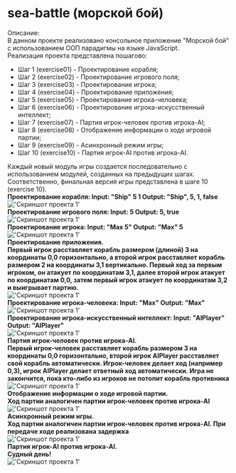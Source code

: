 # sea-battle (морской бой)
Описание:<br />
В данном проекте реализовано консольное приложение "Морской бой" с использованием ООП парадигмы на языке JavaScript.<br />
Реализация проекта представлена пошагово:<br />
  - Шаг 1 (exercise01) - Проектирование корабля;<br />
  - Шаг 2 (exercise02) - Проектирование игрового поля;<br />
  - Шаг 3 (exercise03) - Проектирование игрока;<br />
  - Шаг 4 (exercise04) - Проектирование приложения;<br />
  - Шаг 5 (exercise05) - Проектирование игрока-человека;<br />
  - Шаг 6 (exercise06) - Проектирование игрока-искусственный интеллект;<br />
  - Шаг 7 (exercise07) - Партия игрок-человек против игрока-AI;<br />
  - Шаг 8 (exercise08) - Отображение информации о ходе игровой партии;<br />
  - Шаг 9 (exercise09) - Асинхронный режим игры;<br />
  - Шаг 10 (exercise10) - Партия игрок-AI против игрока-AI.<br />

Каждый новый модуль игры создается последовательно с использованием модулей, созданных на предыдущих шагах.<br />
Соответственно, финальная версия игры представлена в шаге 10 (exercise 10).<br />
**Проектирование корабля:   Input: "Ship" 5 1   Output: "Ship", 5, 1, false**<br />
!['Скриншот проекта 1'](img/screenshot01.PNG)<br />
**Проектирование игрового поля:   Input: 5   Output: 5, true**<br />
!['Скриншот проекта 1'](img/screenshot02.PNG)<br />
**Проектирование игрока:   Input: "Max 5"   Output: "Max" 5**<br />
!['Скриншот проекта 1'](img/screenshot03.PNG)<br />
**Проектирование приложения.**<br />
**Первый игрок расставляет корабль размером (длиной) 3 на координаты 0,0 горизонтально, а второй игрок расставляет корабль размером 2 на координаты 3,1 вертикально. Первый ход за первым игроком, он атакует по координатам 3,1, далее второй игрок атакует по координатам 0,0, затем первый игрок атакует по координатам 3,2 и выигрывает партию.**<br />
!['Скриншот проекта 1'](img/screenshot04.PNG)<br />
**Проектирование игрока-человека:   Input: "Max"   Output: "Max"**<br />
!['Скриншот проекта 1'](img/screenshot05.PNG)<br />
**Проектирование игрока-искусственный интеллект:   Input: "AIPlayer"   Output: "AIPlayer"**<br />
!['Скриншот проекта 1'](img/screenshot06.PNG)<br />
**Партия игрок-человек против игрока-AI.**<br />
**Первый игрок-человек расставляет корабль размером 3 на координаты 0,0 горизонтально, второй игрок AIPlayer расставляет свой корабль автоматически. Игрок-человек делает ход (например 0,3), игрок AIPlayer делает ответный ход автоматически. Игра не закончится, пока кто-либо из игроков не потопит корабль противника**<br />
!['Скриншот проекта 1'](img/screenshot07.PNG)<br />
**Отображение информации о ходе игровой партии.**<br />
**Ход партии аналогичен партии игрок-человек против игрока-AI**<br />
!['Скриншот проекта 1'](img/screenshot08.PNG)<br />
**Асинхронный режим игры.**<br />
**Ход партии аналогичен партии игрок-человек против игрока-AI. При передаче ходе реализована задержка**<br />
!['Скриншот проекта 1'](img/screenshot09.PNG)<br />
**Партия игрок-AI против игрока-AI.**<br />
**Судный день!**<br />
!['Скриншот проекта 1'](img/screenshot10.PNG)<br />